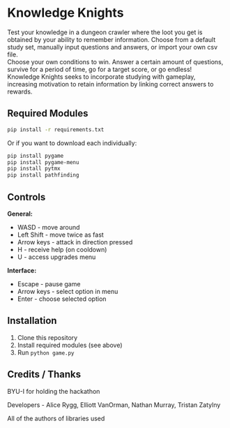 # Knowledge Knights
Test your knowledge in a dungeon crawler where the loot you get is obtained by your ability to remember information. Choose from a default study set, manually input questions and answers, or import your own csv file.<br />
Choose your own conditions to win. Answer a certain amount of questions, survive for a period of time, go for a target score, or go endless!<br />
Knowledge Knights seeks to incorporate studying with gameplay, increasing motivation to retain information by linking correct answers to rewards.

## Required Modules
```bash
pip install -r requirements.txt
```
Or if you want to download each individually:
```bash
pip install pygame
pip install pygame-menu
pip install pytmx
pip install pathfinding
```

## Controls

**General:**
- WASD - move around
- Left Shift - move twice as fast
- Arrow keys - attack in direction pressed
- H - receive help (on cooldown)
- U - access upgrades menu

**Interface:**
- Escape - pause game
- Arrow keys - select option in menu
- Enter - choose selected option

## Installation

1. Clone this repository
2. Install required modules (see above)
3. Run `python game.py`

## Credits / Thanks
BYU-I for holding the hackathon

Developers - Alice Rygg, Elliott VanOrman, Nathan Murray, Tristan Zatylny

All of the authors of libraries used